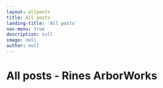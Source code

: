 ```yaml
---
layout: allposts
title: All posts
landing-title: 'All posts'
nav-menu: true
description: null
image: null
author: null
---
```


<h1>All posts - Rines ArborWorks</h1>
